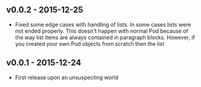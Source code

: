## v0.0.2 - 2015-12-25

* Fixed some edge cases with handling of lists. In some cases lists were not
  ended properly. This doesn't happen with normal Pod because of the way list
  items are always contained in paragraph blocks. However, if you created your
  own Pod objects from scratch then the list


## v0.0.1 - 2015-12-24

* First release upon an unsuspecting world
